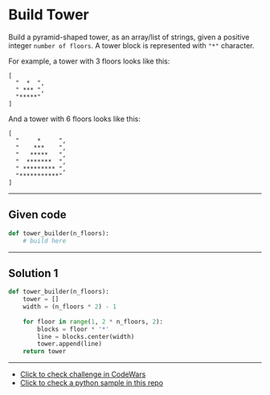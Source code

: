# Build Tower

Build a pyramid-shaped tower, as an array/list of strings, given a positive integer `number of floors`. A tower block is represented with `"*"` character.

For example, a tower with 3 floors looks like this:
```
[
  "  *  ",
  " *** ", 
  "*****"
]
```
And a tower with 6 floors looks like this:

```
[
  "     *     ", 
  "    ***    ", 
  "   *****   ", 
  "  *******  ", 
  " ********* ", 
  "***********"
]
```

---

## Given code
```python
def tower_builder(n_floors):
    # build here
```

---

## Solution 1
```python
def tower_builder(n_floors):
    tower = []
    width = (n_floors * 2) - 1
    
    for floor in range(1, 2 * n_floors, 2):
        blocks = floor * '*'
        line = blocks.center(width)
        tower.append(line)
    return tower
```

---

- [Click to check challenge in CodeWars](https://www.codewars.com/kata/576757b1df89ecf5bd00073b)
- [Click to check a python sample in this repo](https://github.com/AugustoCarloPareja/codewars_challenges/blob/master/6_kyu/Build_Tower.py)